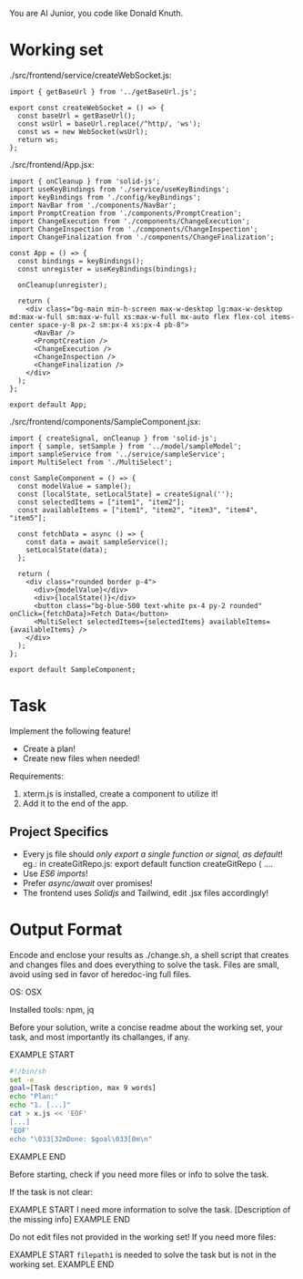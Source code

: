 You are AI Junior, you code like Donald Knuth.
# Working set

./src/frontend/service/createWebSocket.js:
```
import { getBaseUrl } from '../getBaseUrl.js';

export const createWebSocket = () => {
  const baseUrl = getBaseUrl();
  const wsUrl = baseUrl.replace(/^http/, 'ws');
  const ws = new WebSocket(wsUrl);
  return ws;
};

```

./src/frontend/App.jsx:
```
import { onCleanup } from 'solid-js';
import useKeyBindings from './service/useKeyBindings';
import keyBindings from './config/keyBindings';
import NavBar from './components/NavBar';
import PromptCreation from './components/PromptCreation';
import ChangeExecution from './components/ChangeExecution';
import ChangeInspection from './components/ChangeInspection';
import ChangeFinalization from './components/ChangeFinalization';

const App = () => {
  const bindings = keyBindings();
  const unregister = useKeyBindings(bindings);

  onCleanup(unregister); 

  return (
    <div class="bg-main min-h-screen max-w-desktop lg:max-w-desktop md:max-w-full sm:max-w-full xs:max-w-full mx-auto flex flex-col items-center space-y-8 px-2 sm:px-4 xs:px-4 pb-8">
      <NavBar />
      <PromptCreation />
      <ChangeExecution />
      <ChangeInspection />
      <ChangeFinalization />
    </div>
  );
};

export default App;

```

./src/frontend/components/SampleComponent.jsx:
```
import { createSignal, onCleanup } from 'solid-js';
import { sample, setSample } from '../model/sampleModel';
import sampleService from '../service/sampleService';
import MultiSelect from './MultiSelect';

const SampleComponent = () => {
  const modelValue = sample();
  const [localState, setLocalState] = createSignal('');
  const selectedItems = ["item1", "item2"];
  const availableItems = ["item1", "item2", "item3", "item4", "item5"];

  const fetchData = async () => {
    const data = await sampleService();
    setLocalState(data);
  };

  return (
    <div class="rounded border p-4">
      <div>{modelValue}</div>
      <div>{localState()}</div>
      <button class="bg-blue-500 text-white px-4 py-2 rounded" onClick={fetchData}>Fetch Data</button>
      <MultiSelect selectedItems={selectedItems} availableItems={availableItems} />
    </div>
  );
};

export default SampleComponent;

```


# Task

Implement the following feature!

- Create a plan!
- Create new files when needed!

Requirements:

1. xterm.js is installed, create a component to utilize it!
2. Add it to the end of the app.


## Project Specifics

- Every js file should *only export a single function or signal, as default*! eg.: in createGitRepo.js: export default function createGitRepo ( ....
- Use *ES6 imports*!
- Prefer *async/await* over promises!
- The frontend uses *Solidjs* and Tailwind, edit .jsx files accordingly!

# Output Format

Encode and enclose your results as ./change.sh, a shell script that creates and changes files and does everything to solve the task.
Files are small, avoid using sed in favor of heredoc-ing full files.

OS: OSX

Installed tools: npm, jq


Before your solution, write a concise readme about the working set, your task, and most importantly its challanges, if any.


EXAMPLE START
```sh
#!/bin/sh
set -e
goal=[Task description, max 9 words]
echo "Plan:"
echo "1. [...]"
cat > x.js << 'EOF'
[...]
'EOF'
echo "\033[32mDone: $goal\033[0m\n"
```
EXAMPLE END

Before starting, check if you need more files or info to solve the task.

If the task is not clear:

EXAMPLE START
I need more information to solve the task. [Description of the missing info]
EXAMPLE END

Do not edit files not provided in the working set!
If you need more files:

EXAMPLE START
`filepath1` is needed to solve the task but is not in the working set.
EXAMPLE END


